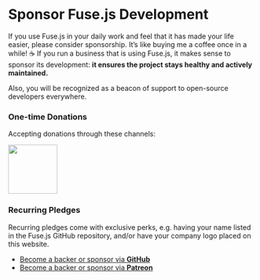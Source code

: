 # Sponsor Fuse.js Development

If you use Fuse.js in your daily work and feel that it has made your life easier, please consider sponsorship. It’s like buying me a coffee once in a while! ☕️ If you run a business that is using Fuse.js, it makes sense to sponsor its development: **it ensures the project stays healthy and actively maintained.**

Also, you will be recognized as a beacon of support to open-source developers everywhere.

### One-time Donations

Accepting donations through these channels:

<a href="https://www.paypal.me/kirorisk" target="_blank" rel="noopener">
  <img src="/assets/img/paypal.png" style="width:100px">
</a>

### Recurring Pledges

Recurring pledges come with exclusive perks, e.g. having your name listed in the Fuse.js GitHub repository, and/or have your company logo placed on this website.

- [Become a backer or sponsor via **GitHub**](https://github.com/sponsors/krisk)
- [Become a backer or sponsor via **Patreon**](https://www.patreon.com/krisk)

<style>
</style>
